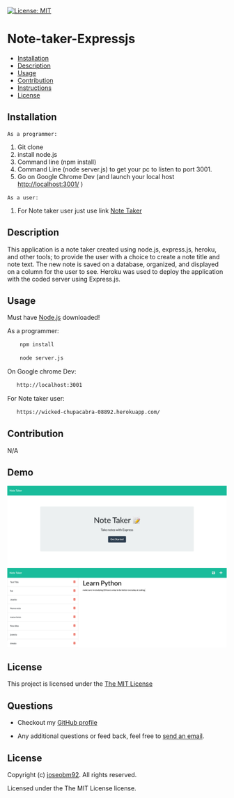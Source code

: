  [![License: MIT](https://img.shields.io/badge/License-MIT-yellow.svg)](https://opensource.org/licenses/MIT)
  # Note-taker-Expressjs
 
  * [Installation](#installation)
  * [Description](#description)
  * [Usage](#usage)
  * [Contribution](#contribution)
  * [Instructions](#instructions)
  * [License](#license)
      
  ## Installation

    As a programmer:

  1. Git clone 
  2. install node.js 
  3. Command line (npm install)
  4. Command Line (node server.js) to get your pc to listen to port 3001.
  5. Go on Google Chrome Dev (and launch your local host [http://localhost:3001/](http://localhost:3001/) )
    
    As a user:

  1. For Note taker user just use link [Note Taker](https://wicked-chupacabra-08892.herokuapp.com/)

  ## Description

  This application is a note taker created using node.js, express.js, heroku, and other tools; to provide the user with a choice to create a note title and note text. The new note is saved on a database, organized, and displayed on a column for the user to see. Heroku was used to deploy the application with the coded server using Express.js.

  ## Usage

  Must have [Node.js](https://nodejs.org/en/) downloaded!

  As a programmer:
```sh 
    npm install
``` 
```sh 
    node server.js
```

On Google chrome Dev:
```sh 
   http://localhost:3001
```

For Note taker user:
```sh 
   https://wicked-chupacabra-08892.herokuapp.com/
```


  ## Contribution

  N/A

  ## Demo

 ![alt text](./assets/images/home_html.png)
 ![alt text](./assets/images//notes_html.png)


  ## License
  This project is licensed under the [The MIT License](https://opensource.org/licenses/MIT)
      
  ## Questions
  * Checkout my [GitHub profile](https://github.com/joseobm92)
  
  * Any additional questions or feed back, feel free to [send an email](mailto:joseobm92@gmail.com). 
  ## License
  Copyright (c) [ joseobm92](https://github.com/joseobm92). All rights reserved.
  
  Licensed under the The MIT License license.